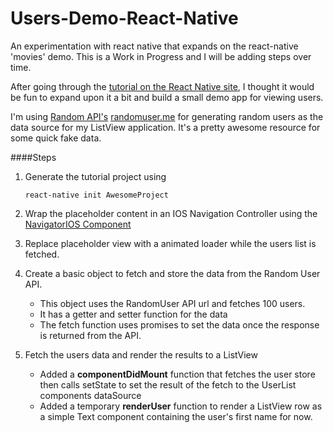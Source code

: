 # Users-Demo-React-Native
An experimentation with react native that expands on the react-native 'movies' demo. This is a Work in Progress and I will be adding steps over time.

After going through the [tutorial on the React Native site](http://facebook.github.io/react-native/docs/tutorial.html#content), I thought it would be fun to expand upon it a bit and build a small demo app for viewing users. 

I'm using [Random API's](https://twitter.com/randomapi) [randomuser.me](https://randomuser.me/) for generating random users as the data source for my ListView application. It's a pretty awesome resource for some quick fake data.

####Steps

1. Generate the tutorial project using 
    ```
    react-native init AwesomeProject
    ```

2. Wrap the placeholder content in an IOS Navigation Controller using the [NavigatorIOS Component](http://facebook.github.io/react-native/docs/navigatorios.html#content)

3. Replace placeholder view with a animated loader while the users list is fetched. 

4. Create a basic object to fetch and store the data from the Random User API.
    - This object uses the RandomUser API url and fetches 100 users.
    - It has a getter and setter function for the data
    - The fetch function uses promises to set the data once the response is returned from the API.

5. Fetch the users data and render the results to a ListView
    - Added a __componentDidMount__ function that fetches the user store then calls setState to set the result of the fetch to the UserList components dataSource
    - Added a temporary __renderUser__ function to render a ListView row as a simple Text component containing the user's first name for now. 
